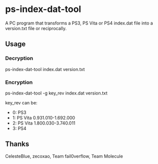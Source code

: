 # ps-index-dat-tool

A PC program that transforms a PS3, PS Vita or PS4 index.dat file into a version.txt file or reciprocally.

## Usage

### Decryption

ps-index-dat-tool index.dat version.txt

### Encryption

ps-index-dat-tool -g key_rev index.dat version.txt

key_rev can be:
* 0: PS3
* 1: PS Vita 0.931.010-1.692.000
* 2: PS Vita 1.800.030-3.740.011
* 3: PS4

## Thanks

CelesteBlue, zecoxao, Team fail0verflow, Team Molecule